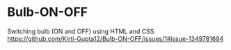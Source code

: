 # Bulb-ON-OFF
Switching bulb (ON and OFF) using HTML and CSS.
https://github.com/Kirti-Gupta12/Bulb-ON-OFF/issues/1#issue-1349781694
